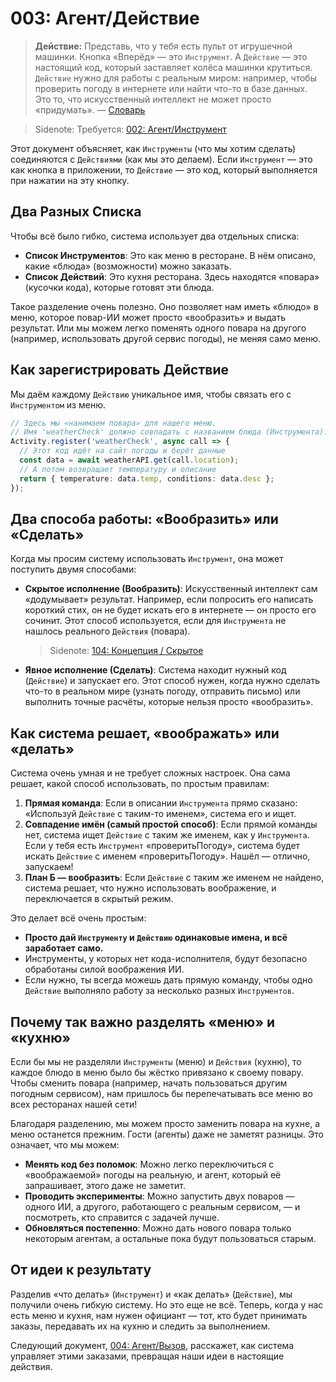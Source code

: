 # 003: Агент/Действие

> **Действие:** Представь, что у тебя есть пульт от игрушечной машинки. Кнопка «Вперёд» — это `Инструмент`. А `Действие` — это настоящий код, который заставляет колёса машинки крутиться. `Действие` нужно для работы с реальным миром: например, чтобы проверить погоду в интернете или найти что-то в базе данных. Это то, что искусственный интеллект не может просто «придумать». — [Словарь](./000_glossary.md)

> Sidenote: Требуется: [002: Агент/Инструмент](./002_agent_tool.md)
>

Этот документ объясняет, как `Инструменты` (что мы хотим сделать) соединяются с `Действиями` (как мы это делаем). Если `Инструмент` — это как кнопка в приложении, то `Действие` — это код, который выполняется при нажатии на эту кнопку.

## Два Разных Списка

Чтобы всё было гибко, система использует два отдельных списка:

- **Список Инструментов**: Это как меню в ресторане. В нём описано, какие «блюда» (возможности) можно заказать.
- **Список Действий**: Это кухня ресторана. Здесь находятся «повара» (кусочки кода), которые готовят эти блюда.

Такое разделение очень полезно. Оно позволяет нам иметь «блюдо» в меню, которое повар-ИИ может просто «вообразить» и выдать результат. Или мы можем легко поменять одного повара на другого (например, использовать другой сервис погоды), не меняя само меню.

## Как зарегистрировать Действие

Мы даём каждому `Действию` уникальное имя, чтобы связать его с `Инструментом` из меню.

```typescript
// Здесь мы «нанимаем повара» для нашего меню.
// Имя 'weatherCheck' должно совпадать с названием блюда (Инструмента).
Activity.register('weatherCheck', async call => {
  // Этот код идёт на сайт погоды и берёт данные
  const data = await weatherAPI.get(call.location);
  // А потом возвращает температуру и описание
  return { temperature: data.temp, conditions: data.desc };
});
```

## Два способа работы: «Вообразить» или «Сделать»

Когда мы просим систему использовать `Инструмент`, она может поступить двумя способами:

- **Скрытое исполнение (Вообразить)**: Искусственный интеллект сам «додумывает» результат. Например, если попросить его написать короткий стих, он не будет искать его в интернете — он просто его сочинит. Этот способ используется, если для `Инструмента` не нашлось реального `Действия` (повара).
  > Sidenote: [104: Концепция / Скрытое](./104_concept_latent.md)
- **Явное исполнение (Сделать)**: Система находит нужный код (`Действие`) и запускает его. Этот способ нужен, когда нужно сделать что-то в реальном мире (узнать погоду, отправить письмо) или выполнить точные расчёты, которые нельзя просто «вообразить».

## Как система решает, «воображать» или «делать»

Система очень умная и не требует сложных настроек. Она сама решает, какой способ использовать, по простым правилам:

1.  **Прямая команда**: Если в описании `Инструмента` прямо сказано: «Используй `Действие` с таким-то именем», система его и ищет.
2.  **Совпадение имён (самый простой способ)**: Если прямой команды нет, система ищет `Действие` с таким же именем, как у `Инструмента`. Если у тебя есть `Инструмент` «проверитьПогоду», система будет искать `Действие` с именем «проверитьПогоду». Нашёл — отлично, запускаем!
3.  **План Б — вообразить**: Если `Действие` с таким же именем не найдено, система решает, что нужно использовать воображение, и переключается в скрытый режим.

Это делает всё очень простым:

- **Просто дай `Инструменту` и `Действию` одинаковые имена, и всё заработает само.**
- Инструменты, у которых нет кода-исполнителя, будут безопасно обработаны силой воображения ИИ.
- Если нужно, ты всегда можешь дать прямую команду, чтобы одно `Действие` выполняло работу за несколько разных `Инструментов`.

## Почему так важно разделять «меню» и «кухню»

Если бы мы не разделяли `Инструменты` (меню) и `Действия` (кухню), то каждое блюдо в меню было бы жёстко привязано к своему повару. Чтобы сменить повара (например, начать пользоваться другим погодным сервисом), нам пришлось бы перепечатывать все меню во всех ресторанах нашей сети!

Благодаря разделению, мы можем просто заменить повара на кухне, а меню останется прежним. Гости (агенты) даже не заметят разницы. Это означает, что мы можем:

- **Менять код без поломок**: Можно легко переключиться с «воображаемой» погоды на реальную, и агент, который её запрашивает, этого даже не заметит.
- **Проводить эксперименты**: Можно запустить двух поваров — одного ИИ, а другого, работающего с реальным сервисом, — и посмотреть, кто справится с задачей лучше.
- **Обновляться постепенно**: Можно дать нового повара только некоторым агентам, а остальные пока будут пользоваться старым.

## От идеи к результату

Разделив «что делать» (`Инструмент`) и «как делать» (`Действие`), мы получили очень гибкую систему. Но это еще не всё. Теперь, когда у нас есть меню и кухня, нам нужен официант — тот, кто будет принимать заказы, передавать их на кухню и следить за выполнением.

Следующий документ, [004: Агент/Вызов](./004_agent_call.md), расскажет, как система управляет этими заказами, превращая наши идеи в настоящие действия.